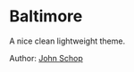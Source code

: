# Baltimore

A nice clean lightweight theme.

Author: [John Schop](http://www.windmillwebwork.com/)
